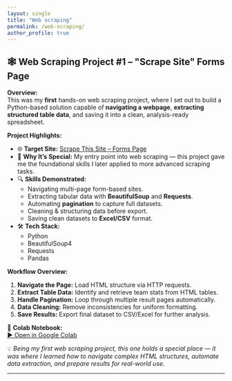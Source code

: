 ```yaml
---
layout: single
title: "Web scraping"
permalink: /web-scraping/
author_profile: true
---
```


## 🕸️ Web Scraping Project #1 – "Scrape Site" Forms Page

**Overview:**  
This was my **first** hands-on web scraping project, where I set out to build a Python-based solution capable of **navigating a webpage**, **extracting structured table data**, and saving it into a clean, analysis-ready spreadsheet.  

**Project Highlights:**  
- 🌐 **Target Site:** [Scrape This Site – Forms Page](https://www.scrapethissite.com/pages/forms/)  
- 🚀 **Why It’s Special:** My entry point into web scraping — this project gave me the foundational skills I later applied to more advanced scraping tasks.  
- 🔍 **Skills Demonstrated:**  
  - Navigating multi-page form-based sites.  
  - Extracting tabular data with **BeautifulSoup** and **Requests**.  
  - Automating **pagination** to capture full datasets.  
  - Cleaning & structuring data before export.  
  - Saving clean datasets to **Excel/CSV** format.  
- 🛠️ **Tech Stack:**  
  - Python  
  - BeautifulSoup4  
  - Requests  
  - Pandas  

**Workflow Overview:**  
1. **Navigate the Page:** Load HTML structure via HTTP requests.  
2. **Extract Table Data:** Identify and retrieve team stats from HTML tables.  
3. **Handle Pagination:** Loop through multiple result pages automatically.  
4. **Data Cleaning:** Remove inconsistencies for uniform formatting.  
5. **Save Results:** Export final dataset to CSV/Excel for further analysis.  

📂 **Colab Notebook:**  
[▶ Open in Google Colab](https://colab.research.google.com/drive/1MkBh0lAY3_n9aZcyuKesQRCM3gIt3INr?usp=sharing)


💡 *Being my first web scraping project, this one holds a special place — it was where I learned how to navigate complex HTML structures, automate data extraction, and prepare results for real-world use.*  

---

